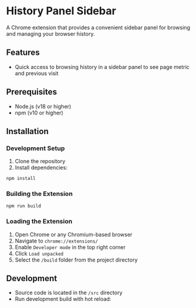 # History Panel Sidebar

A Chrome extension that provides a convenient sidebar panel for browsing and managing your browser history.

## Features

- Quick access to browsing history in a sidebar panel to see page metric and previous visit

## Prerequisites

- Node.js (v18 or higher)
- npm (v10 or higher)

## Installation

### Development Setup

1. Clone the repository
2. Install dependencies:

```bash
npm install
```

### Building the Extension

```bash
npm run build
```

### Loading the Extension

1. Open Chrome or any Chromium-based browser
2. Navigate to `chrome://extensions/`
3. Enable `Developer mode` in the top right corner
4. Click `Load unpacked`
5. Select the `/build` folder from the project directory

## Development

- Source code is located in the `/src` directory
- Run development build with hot reload:
